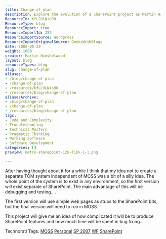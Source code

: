 ```yaml
---
title: Change of plan
description: Explore the evolution of a SharePoint project as Martin Hinshelwood rethinks his approach, focusing on debugging and testing for better results.
ResourceId: KfLCHLNio90
ResourceType: blog
ResourceImport: true
ResourceImportId: 224
ResourceImportSource: Wordpress
ResourceImportOriginalSource: GeeksWithBlogs
date: 2008-05-20
weight: 1000
creator: Martin Hinshelwood
layout: blog
resourceTypes: blog
slug: change-of-plan
aliases:
- /blog/change-of-plan
- /change-of-plan
- /resources/KfLCHLNio90
- /resources/blog/change-of-plan
aliasesArchive:
- /blog/change-of-plan
- /change-of-plan
- /resources/blog/change-of-plan
tags:
- Code and Complexity
- Troubleshooting
- Technical Mastery
- Pragmatic Thinking
- Working Software
- Software Development
categories: []
preview: metro-sharepoint-128-link-1-1.png

---
```

After having thought about it for a while I think that my idea not to create a separate TOM system independent of MOSS was a bit of a silly idea. The whole point of the system is to exist in any environment, so the first version will exist separate of SharePoint. The main advantage of this will be debugging and testing....

The first version will use simple web pages as stubs to the SharePoint bits, but the final version will need to run in MOSS.

This project will give me an idea of how complicated it will be to produce SharePoint features and how much time will be spent in bug fixing...

Technorati Tags: [MOSS](http://technorati.com/tags/MOSS) [Personal](http://technorati.com/tags/Personal) [SP 2007](http://technorati.com/tags/SP+2007) [WF](http://technorati.com/tags/WF) [SharePoint](http://technorati.com/tags/SharePoint)
